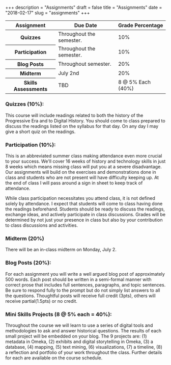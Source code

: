 +++
description = "Assignments"
draft = false
title = "Assignments"
date = "2018-02-17"
slug = "assignments"
+++

<table class="table table-striped">
  <thead>
    <tr>
      <th>Assignment</th>
      <th>Due Date</th>
      <th>Grade Percentage</th>
    </tr>
  </thead>
  <tbody>
    <tr>
      <th scope="row">Quizzes</th>
      <td>Throughout the semester.</td>
      <td>10%</td>
    </tr>
    <tr>
      <th scope="row">Participation</th>
      <td>Throughout the semester.</td>
      <td>10%</td>
    </tr>
    <tr>
      <th scope="row">Blog Posts</th>
      <td>Throughout semester.</td>
      <td>20%</td>
    </tr>
    <tr>
      <th scope="row">Midterm</th>
      <td>July 2nd</td>
      <td>20%</td>
    </tr>
    <tr>
      <th scope="row">Skills Assessments</th>
      <td>TBD</td>
      <td>8 @ 5% Each (40%)</td>
    </tr>
  </tbody>
</table>

### Quizzes (10%):
This course will include readings related to both the history of the Progressive Era and to Digital History. You should come to class prepared to discuss the readings listed on the syllabus for that day. On any day I may give a short quiz on the readings.

### Participation (10%):
This is an abbreviated summer class making attendance even more crucial to your success. We'll cover 16 weeks of history and technology skills in just 8 weeks which means missing class will put you at a severe disadvantage. Our assignments will build on the exercises and demonstrations done in class and students who are not present will have difficulty keeping up. At the end of class I will pass around a sign in sheet to keep track of attendance.

While class participation necessitates you attend class, it is not defined solely by attendance. I expect that students will come to class having done the readings beforehand. Students should be ready to discuss the readings, exchange ideas, and actively participate in class discussions. Grades will be determined by not just your presence in class but also by your contribution to class discussions and activities.

### Midterm (20%)
There will be an in-class midterm on Monday, July 2.

### Blog Posts (20%):
For each assignment you will write a well argued blog post of approximately 500 words. Each post should be written in a semi-formal manner with correct prose that includes full sentences, paragraphs, and topic sentences. Be sure to respond fully to the prompt but do not simply list answers to all the questions. Thoughtful posts will receive full credit (3pts), others will receive partial(1.5pts) or no credit.

### Mini Skills Projects (8 @ 5% each = 40%):
Throughout the course we will learn to use a series of digital tools and methodologies to ask and answer historical questions. The results of each small project will be embedded on your blog. The 9 projects are: (1) metadata in Omeka, (2) exhibits and digital storytelling in Omeka, (3) a database, (4) mapping, (5) text mining, (6) visualizations, (7) a timeline, (8) a reflection and portfolio of your work throughout the class. Further details for each are available on the course schedule.
